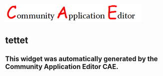 ![CAE](https://github.com/CAE-Community-Application-Editor/frontendComponent-18/blob/gh-pages/img/logo.png)  

tettet
===================


This widget was automatically generated by the Community Application Editor CAE.  
---------------
